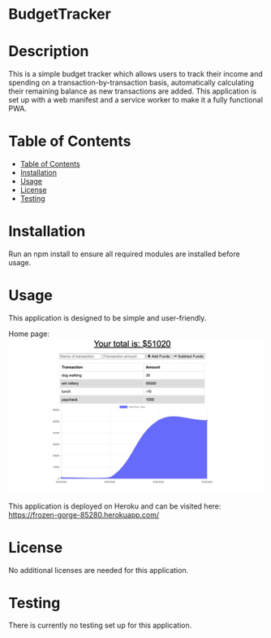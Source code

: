 # BudgetTracker

# Description

This is a simple budget tracker which allows users to track their income and spending on a transaction-by-transaction basis, automatically calculating their remaining balance as new transactions are added. This application is set up with a web manifest and a service worker to make it a fully functional PWA.

# Table of Contents

- [Table of Contents](#table-of-contents)
- [Installation](#installation)
- [Usage](#usage)
- [License](#license)
- [Testing](#testing)

<a name="install"></a>

# Installation

Run an npm install to ensure all required modules are installed before usage.

<a name="usage"></a>

# Usage

This application is designed to be simple and user-friendly.

Home page: <img src = "public/assets/budgettracker-home.png">

This application is deployed on Heroku and can be visited here: https://frozen-gorge-85280.herokuapp.com/

<a name="lic"></a>

# License

No additional licenses are needed for this application.

<a name="test"></a>

# Testing

There is currently no testing set up for this application.

<a name="contr"></a>
